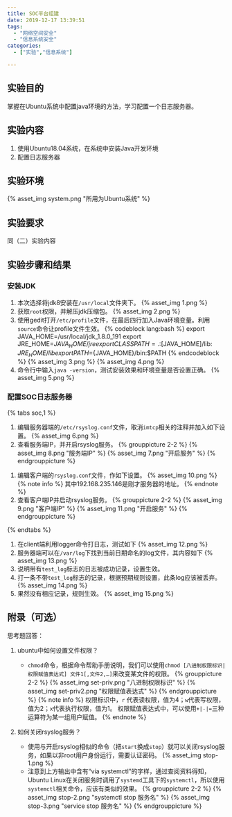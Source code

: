 ```yaml
---
title: SOC平台组建 
date: 2019-12-17 13:39:51 
tags:
  - "网络空间安全"
  - "信息系统安全"
categories:
  - ["实验","信息系统"]

---
```


## 实验目的

掌握在Ubuntu系统中配置java环境的方法，学习配置一个日志服务器。
<!-- more -->

## 实验内容

1. 使用Ubuntu18.04系统，在系统中安装Java开发环境
2. 配置日志服务器

## 实验环境

{% asset_img system.png "所用为Ubuntu系统" %}

## 实验要求

同（二）实验内容

## 实验步骤和结果

### 安装JDK

1. 本次选择将jdk8安装在`/usr/local`文件夹下。 {% asset_img 1.png %}
2. 获取`root`权限，并解压jdk压缩包。 {% asset_img 2.png %}
3. 使用gedit打开`/etc/profile`文件，在最后四行加入Java环境变量。利用`source`命令让profile文件生效。 {% codeblock lang:bash %} export
   JAVA_HOME=/usr/local/jdk_1.8.0_191 export JRE_HOME=${JAVA_HOME}/jre export CLASSPATH=.:$[JAVA_HOME]/lib:
   ${JRE_HOME}/lib export PATH=${JAVA_HOME}/bin:$PATH {% endcodeblock %} {% asset_img 3.png %} {% asset_img 4.png %}
4. 命令行中输入`java -version`，测试安装效果和环境变量是否设置正确。 {% asset_img 5.png %}

### 配置SOC日志服务器

{% tabs soc,1 %}
<!-- tab 服务端 -->

1. 编辑服务器端的`/etc/rsyslog.conf`文件，取消`imtcp`相关的注释并加入如下设置。 {% asset_img 6.png %}
2. 查看服务端IP，并开启rsyslog服务。 {% grouppicture 2-2 %} {% asset_img 8.png "服务端IP" %} {% asset_img 7.png "开启服务" %} {%
   endgrouppicture %}

<!-- endtab -->
<!-- tab 客户端 -->

1. 编辑客户端的`rsyslog.conf`文件，作如下设置。 {% asset_img 10.png %} {% note info %} 其中192.168.235.146是刚才服务器的地址。 {% endnote %}
2. 查看客户端IP并启动rsyslog服务。 {% grouppicture 2-2 %} {% asset_img 9.png "客户端IP" %} {% asset_img 11.png "开启服务" %} {%
   endgrouppicture %}

<!-- endtab -->
{% endtabs %}

1. 在client端利用logger命令打日志，测试如下 {% asset_img 12.png %}
2. 服务器端可以在`/var/log`下找到当前日期命名的log文件，其内容如下 {% asset_img 13.png %}
3. 说明带有`test_log`标志的日志被成功记录，设置生效。
4. 打一条不带`test_log`标志的记录，根据预期规则设置，此条log应该被丢弃。 {% asset_img 14.png %}
5. 果然没有相应记录，规则生效。 {% asset_img 15.png %}

## 附录（可选）

思考题回答：

1. ubuntu中如何设置文件权限？
    * `chmod`命令，根据命令帮助手册说明，我们可以使用`chmod [八进制权限标识|权限赋值表达式] 文件1[,文件2,…]`来改变某文件的权限。 {% grouppicture 2-2 %} {% asset_img
      set-priv.png "八进制权限标识" %} {% asset_img set-priv2.png "权限赋值表达式" %} {% endgrouppicture %} {% note info %} 权限标识中，`r`
      代表读权限，值为4；`w`代表写权限，值为2；`x`代表执行权限，值为1。 权限赋值表达式中，可以使用`+|-|=`三种运算符为某一组用户赋值。 {% endnote %}

2. 如何关闭rsyslog服务？
    * 使用与开启rsyslog相似的命令（把`start`换成`stop`）就可以关闭rsyslog服务，如果以非root用户身份运行，需要认证密码。 {% asset_img stop-1.png %}
    * 注意到上方输出中含有“via systemctl”的字样，通过查阅资料得知，Ubuntu Linux在关闭服务时调用了`systemd`工具下的`systemctl`，所以使用`systemctl`相关命令，应该有类似的效果。
      {% grouppicture 2-2 %} {% asset_img stop-2.png "systemctl stop 服务名" %} {% asset_img stop-3.png "service stop 服务名"
      %} {% endgrouppicture %}
